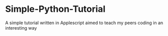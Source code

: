 # Simple-Python-Tutorial
A simple tutorial written in Applescript aimed to teach my peers coding in an interesting way
